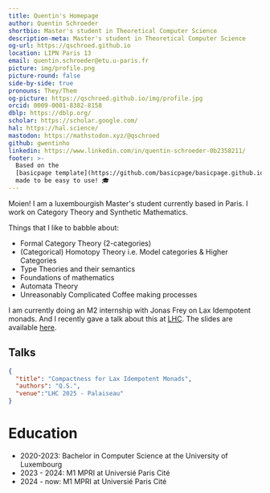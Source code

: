 ```yaml
---
title: Quentin's Homepage
author: Quentin Schroeder
shortbio: Master's student in Theoretical Computer Science
description-meta: Master's student in Theoretical Computer Science
og-url: https://qschroed.github.io
location: LIPN Paris 13
email: quentin.schroeder@etu.u-paris.fr
picture: img/profile.png
picture-round: false
side-by-side: true
pronouns: They/Them
og-picture: https://qschroed.github.io/img/profile.jpg
orcid: 0009-0001-8382-8158
dblp: https://dblp.org/
scholar: https://scholar.google.com/
hal: https://hal.science/
mastodon: https://mathstodon.xyz/@qschroed
github: gwentinho
linkedin: https://www.linkedin.com/in/quentin-schroeder-0b2358211/
footer: >-
  Based on the
  [basicpage template](https://github.com/basicpage/basicpage.github.io),
  made to be easy to use! 🎓
---
```


Moien! I am a luxembourgish Master's student currently based in Paris. I work on Category Theory and Synthetic Mathematics.

Things that I like to babble about:
- Formal Category Theory (2-categories)
- (Categorical) Homotopy Theory i.e. Model categories & Higher Categories
- Type Theories and their semantics
- Foundations of mathematics
- Automata Theory
- Unreasonably Complicated Coffee making processes

I am currently doing an M2 internship with Jonas Frey on Lax Idempotent monads. And I recently gave a talk about this at [LHC](https://smimram.gitlabpages.inria.fr/lhc/journees/2025/01/01/journees.html). The slides are available [here](https://gwentinho.github.io/files/talk-lhc.pdf).

## Talks

``` json {.papers}
{
  "title": "Compactness for Lax Idempotent Monads",
  "authors": "Q.S.",
  "venue":"LHC 2025 - Palaiseau"
}
```

# Education

- 2020-2023: Bachelor in Computer Science at the University of Luxembourg
- 2023 - 2024: M1 MPRI at Universié Paris Cité 
- 2024 - now: M1 MPRI at Universié Paris Cité 

